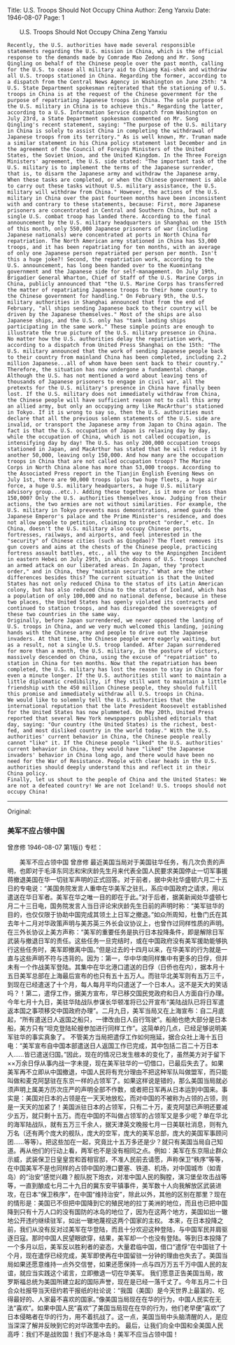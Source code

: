 Title: U.S. Troops Should Not Occupy China
Author: Zeng Yanxiu
Date: 1946-08-07
Page: 1

　　U.S. Troops Should Not Occupy China
    Zeng Yanxiu

    Recently, the U.S. authorities have made several responsible statements regarding the U.S. mission in China, which is the official response to the demands made by Comrade Mao Zedong and Mr. Song Qingling on behalf of the Chinese people over the past month, calling for the U.S. to cease all military aid to Chiang Kai-shek and withdraw all U.S. troops stationed in China. Regarding the former, according to a dispatch from the Central News Agency in Washington on June 25th: "A U.S. State Department spokesman reiterated that the stationing of U.S. troops in China is at the request of the Chinese government for the purpose of repatriating Japanese troops in China. The sole purpose of the U.S. military in China is to achieve this." Regarding the latter, according to a U.S. Information Service dispatch from Washington on July 23rd, a State Department spokesman commented on Mr. Song Qingling's recent statement, saying: "The purpose of the U.S. military in China is solely to assist China in completing the withdrawal of Japanese troops from its territory." As is well known, Mr. Truman made a similar statement in his China policy statement last December and in the agreement of the Council of Foreign Ministers of the United States, the Soviet Union, and the United Kingdom. In the Three Foreign Ministers' agreement, the U.S. side stated: "The important task of the U.S. military is to implement the terms of the Japanese surrender, that is, to disarm the Japanese army and withdraw the Japanese army. When these tasks are completed, or when the Chinese government is able to carry out these tasks without U.S. military assistance, the U.S. military will withdraw from China." However, the actions of the U.S. military in China over the past fourteen months have been inconsistent with and contrary to these statements, because: First, more Japanese prisoners are concentrated in Central and Southern China, but not a single U.S. combat troop has landed there. According to the final announcement by the U.S. military headquarters in Shanghai on the 15th of this month, only 550,000 Japanese prisoners of war (including Japanese nationals) were concentrated at ports in North China for repatriation. The North American army stationed in China has 53,000 troops, and it has been repatriating for ten months, with an average of only one Japanese person repatriated per person per month. Isn't this a huge joke?! Second, the repatriation work, according to the U.S. announcement, has long been handed over to the Kuomintang government and the Japanese side for self-management. On July 19th, Brigadier General Wharton, Chief of Staff of the U.S. Marine Corps in China, publicly announced that "the U.S. Marine Corps has transferred the matter of repatriating Japanese troops to their home country to the Chinese government for handling." On February 9th, the U.S. military authorities in Shanghai announced that from the end of February, "all ships sending Japanese back to their country will be driven by the Japanese themselves." Most of the ships are also Japanese ships, and the U.S. only has "tank landing ships participating in the same work." These simple points are enough to illustrate the true picture of the U.S. military presence in China.
    No matter how the U.S. authorities delay the repatriation work, according to a dispatch from United Press Shanghai on the 15th: "The U.S. military announced that the work of sending Japanese people back to their country from mainland China has been completed, including 2.2 million Japanese...all of whom have been sent back to their country." Therefore, the situation has now undergone a fundamental change. Although the U.S. has not mentioned a word about leaving tens of thousands of Japanese prisoners to engage in civil war, all the pretexts for the U.S. military's presence in China have finally been lost. If the U.S. military does not immediately withdraw from China, the Chinese people will have sufficient reason not to call this army an allied army, but only an occupying army like MacArthur's stationed in Tokyo. If it is wrong to say so, then the U.S. authorities must declare that all the previous solemn statements of the U.S. side are invalid, or transport the Japanese army from Japan to China again. The fact is that the U.S. occupation of Japan is relaxing day by day, while the occupation of China, which is not called occupation, is intensifying day by day! The U.S. has only 200,000 occupation troops stationed in Japan, and MacArthur has stated that he will reduce it by another 50,000, leaving only 150,000. And how many are the occupation troops in China that are not called occupation troops? The Marine Corps in North China alone has more than 53,000 troops. According to the Associated Press report in the Tianjin English Evening News on July 1st, there are 90,000 troops (plus two huge fleets, a huge air force, a huge U.S. military headquarters, a huge U.S. military advisory group...etc.). Adding these together, is it more or less than 150,000? Only the U.S. authorities themselves know. Judging from their actions, the two armies are not without similarities. For example, the U.S. military in Tokyo prevents mass demonstrations, armed guards the Japanese Emperor's palace and the Prime Minister's residence, and does not allow people to petition, claiming to protect "order," etc. In China, doesn't the U.S. military also occupy Chinese ports, fortresses, railways, and airports, and feel interested in the "security" of Chinese cities (such as Qingdao)? The fleet removes its gun covers and aims at the chests of the Chinese people, practicing fortress assault battles, etc., all the way to the Anpingzhen Incident in eastern Hebei on July 29th, in which dozens of U.S. troops launched an armed attack on our liberated areas. In Japan, they "protect order," and in China, they "maintain security." What are the other differences besides this? The current situation is that the United States has not only reduced China to the status of its Latin American colony, but has also reduced China to the status of Iceland, which has a population of only 100,000 and no national defense, because in these two places, the United States has openly violated its contracts and continued to station troops, and has disregarded the sovereignty of these two countries in the same way.
    Originally, before Japan surrendered, we never opposed the landing of U.S. troops in China, and we very much welcomed this landing, joining hands with the Chinese army and people to drive out the Japanese invaders. At that time, the Chinese people were eagerly waiting, but as a result, not a single U.S. troop landed. After Japan surrendered for more than a month, the U.S. military, in the posture of victors, massively descended on China, using the excuse of "repatriation" to station in China for ten months. Now that the repatriation has been completed, the U.S. military has lost the reason to stay in China for even a minute longer. If the U.S. authorities still want to maintain a little diplomatic credibility, if they still want to maintain a little friendship with the 450 million Chinese people, they should fulfill this promise and immediately withdraw all U.S. troops in China.
    We would like to solemnly tell the U.S. authorities that the international reputation that the late President Roosevelt established for the United States has now plummeted. On May 20th, United Press reported that several New York newspapers published editorials that day, saying: "Our country (the United States) is the richest, best-fed, and most disliked country in the world today." With the U.S. authorities' current behavior in China, the Chinese people really cannot "like" it. If the Chinese people "liked" the U.S. authorities' current behavior in China, they would have "liked" the Japanese invaders' behavior in China long ago, and there would have been no need for the War of Resistance. People with clear heads in the U.S. authorities should deeply understand this and reflect it in their China policy.
    Finally, let us shout to the people of China and the United States: We are not a defeated country! We are not Iceland! U.S. troops should not occupy China!



<hr /> 

Original: 


### 美军不应占领中国
曾彦修
1946-08-07
第1版()
专栏：

　　美军不应占领中国
    曾彦修
    最近美国当局对于美国驻华任务，有几次负责的声明，也即对于毛泽东同志和宋庆龄先生月来代表全国人民要求美国停止一切军事援蒋撤退美国在华一切驻军声明的正式回答。对于前者，据中央社华盛顿六月二十五日的专电说：“美国务院发言人重申在华美军之驻扎，系应中国政府之请求，用以遣送在华日军者。美军在华之唯一目的即在于此。”对于后者，据美新闻处华盛顿七月二十三日电，国务院发言人当日评论宋庆龄先生日前的声明时称：“美军驻华的目的，也仅仅限于协助中国完成其领土上日军之撤退。”如众所周知，杜鲁门氏在其去年十二月对华政策声明与美苏英三外长会议协议上，也曾作过同样性质的声明。在三外长协议上美方声称：“美军的重要任务是执行日本投降条件，即是解除日军武装与撤退日军的责任。这些任务一旦完结时，或在中国政府没有美军援助能够执行这些任务时，美军即撤离中国。”但是过去的十四月以来，在华美军的行为就是一直与这些声明不符与违背的。因为：第一，华中华南同样集中有更多的日俘，但并未有一个作战美军登陆。其集中在华北港口遣送的日俘（日侨也在内），据本月十五日美军总部在上海最后宣布的也只有五十五万人。而驻华北美军则有五万三千，到现在已经遣送了十个月，每人每月平均只遣送了一个日本人。这不是天大的笑话吗？！第二，遣俘工作，据美方宣布，早已移交国民党政府和日人方面自行办理。今年七月十九日，美驻华陆战队参谋长华顿准将已公开宣布“美陆战队已将日军遣返本国之事项移交中国政府办理”。二月九日，美军当局又在上海宣布：自二月底起，“所有遣送日人返国之船只，一律改由日人自行驾驶”。船舶也绝大部分是日本船，美方只有“坦克登陆轮艘参加进行同样工作”。这简单的几点，已经足够说明美军驻华的事实真象了。
    不管美方当局把遣俘工作如何拖延，据合众社上海十五日电：“美军宣布自中国本部遣送日人返国工作已完成，其中包括二百二十万日本人……皆已遣送归国。”因此，现在的情况已发生根本的变化了，虽然美方对于留下××万余日俘从事内战一字未提，现在美军驻华的一切借口，已最后失去了。如果美军再不立即从中国撤退，中国人民将有充分理由不把这种军队叫做盟军，而只能叫做和麦克阿瑟驻在东京一样的占领军了。如果这样说是错的，那么美国当局就必须声明上属美方历次庄严的声明全部不作数，或者把日军再从日本运到中国来。事实是：美国对日本的占领是在一天天地放松，而对中国的不被称为占领的占领，则是一天天的加紧了！美国派驻日本的占领军，只有二十万，麦克阿瑟已声明还要减少五万，就只剩十五万。而在中国的不叫做占领军的占领军又是多少呢？单在华北的海军陆战队，就有五万三千余人，据天津英文晚报七月一日美联社消息，则有九万名（还有两个庞大的舰队，庞大的空军，庞大的美军总部，庞大的美国军事顾问团……等等）。把这些加在一起，究竟比十五万多还是少？就只有美国当局自己知道。再从他们的行动上看，两军也不是没有相同之点。例如：美军在东京阻止群众示威，武装保卫日皇皇宫和首相官邸，不准人民前去请愿，声称保卫“秩序”等等，在中国美军不是也同样的占领中国的港口要塞、铁道、机场，对中国城市（如青岛）的“治安”感觉兴趣？舰队脱下炮衣，对准中国人民的胸膛，演习堡垒攻击战等等，一直到酿成七月二十九日的冀东安平镇事件，美军数十人向我解放区武装进攻，在日本“保卫秩序”，在中国“维持治安”，除此以外，其他的区别在那里？现在的情形是：美国已不但把中国降到它的殖民地的拉丁美洲的地位，而且也已把中国降到只有十万人口的没有国防的冰岛的地位了，因为在这两个地方，美国如出一辙地公开违约继续驻军，如出一辙地蔑视这两个国家的主权。
    本来，在日本投降之前，我们从没有反对过美军在华登陆，而且十分欢迎这种登陆，与中国军民并肩驱逐日寇。那时中国人民望眼欲穿，结果，美军却一个也没有登陆。等到日本投降了一个多月以后，美军反以胜利者的姿态，大量君临中国，借口“遣俘”在中国驻了十个月，现在遣俘已经完成，美军即使再在中国留驻一分钟的理由也失去了。美国当局如果还愿意维持一点外交信誉，如果还愿保持一点与四万万五千万中国人民的友谊，就应当实践这个诺言，立即撤退一切在华美军。
    我们愿意正告美国当局，故罗斯福总统为美国所建立起的国际声誉，现在是已经一落千丈了。今年五月二十日合众社报导当天纽约若干报纸的社论说：“我国（美国）是今天世界上最富的、吃得最好的、人家最不喜欢的国家。”像美国当局现在在华的行为，中国人民实在无法“喜欢”。如果中国人民“喜欢”了美国当局现在在华的行为，他们老早便“喜欢”了日本侵略者在华的行为，用不着抗战了。这一点，美国当局中头脑清醒的人，是应当深深了解并反映到它的对华政策中去的。
    最后，让我们向全中国和全美国人民高呼：我们不是战败国！我们不是冰岛！美军不应当占领中国！
